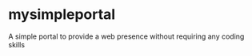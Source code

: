 mysimpleportal
==============

A simple portal to provide a web presence without requiring any coding skills